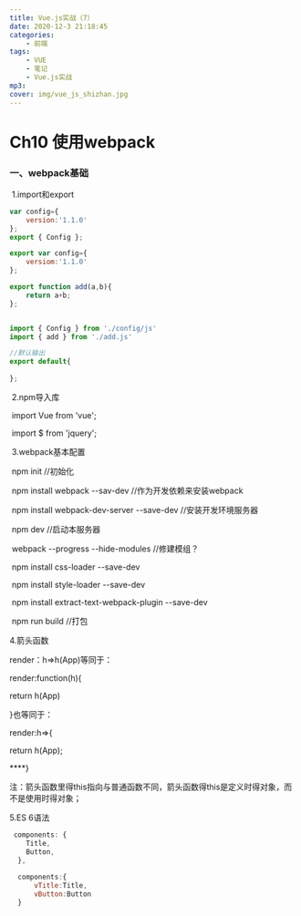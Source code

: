```yaml
---
title: Vue.js实战（7）
date: 2020-12-3 21:18:45
categories: 
    - 前端
tags: 
    - VUE
    - 笔记
    - Vue.js实战
mp3: 
cover: img/vue_js_shizhan.jpg
---
```



# Ch10 使用webpack

### 一、webpack基础

​	1.import和export

```javascript
var config={
    version:'1.1.0'
};
export { Config };

export var config={
    versiom:'1.1.0'
};

export function add(a,b){
    return a+b;
};


import { Config } from './config/js'
import { add } from './add.js'

//默认输出
export default{
    
};
```

​	2.npm导入库

​	import Vue from 'vue';

​	import $ from 'jquery';

​	3.webpack基本配置

​		npm init  //初始化

​		npm install webpack --sav-dev //作为开发依赖来安装webpack

​		npm install webpack-dev-server --save-dev //安装开发环境服务器

​		npm dev //启动本服务器

​		webpack --progress --hide-modules //修建模组？

​		npm install css-loader --save-dev

​		npm install style-loader --save-dev

​		npm install extract-text-webpack-plugin --save-dev

​		npm run build //打包

4.箭头函数

render：h=>h(App)等同于：

render:function(h){

return h(App)

}也等同于：

render:h=>{

return h(App);

****}

注：箭头函数里得this指向与普通函数不同，箭头函数得this是定义时得对象，而不是使用时得对象；

5.ES 6语法

```javascript
 components: {
    Title,
    Button,
  },
  
  components:{
      vTitle:Title,
      vButton:Button
  }
```

